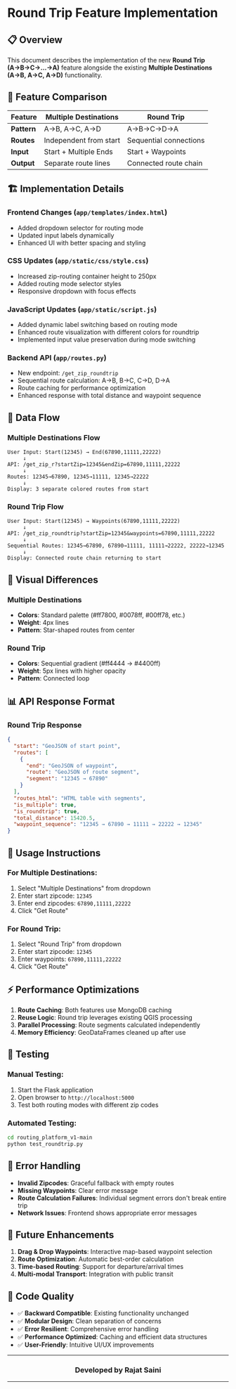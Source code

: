 # Round Trip Feature Implementation

## 📋 Overview
This document describes the implementation of the new **Round Trip (A→B→C→…→A)** feature alongside the existing **Multiple Destinations (A→B, A→C, A→D)** functionality.

## 🎯 Feature Comparison

| Feature | Multiple Destinations | Round Trip |
|---------|----------------------|------------|
| **Pattern** | A→B, A→C, A→D | A→B→C→D→A |
| **Routes** | Independent from start | Sequential connections |
| **Input** | Start + Multiple Ends | Start + Waypoints |
| **Output** | Separate route lines | Connected route chain |

## 🏗️ Implementation Details

### Frontend Changes (`app/templates/index.html`)
- Added dropdown selector for routing mode
- Updated input labels dynamically
- Enhanced UI with better spacing and styling

### CSS Updates (`app/static/css/style.css`)
- Increased zip-routing container height to 250px
- Added routing mode selector styles
- Responsive dropdown with focus effects

### JavaScript Updates (`app/static/script.js`)
- Added dynamic label switching based on routing mode
- Enhanced route visualization with different colors for roundtrip
- Implemented input value preservation during mode switching

### Backend API (`app/routes.py`)
- New endpoint: `/get_zip_roundtrip`
- Sequential route calculation: A→B, B→C, C→D, D→A
- Route caching for performance optimization
- Enhanced response with total distance and waypoint sequence

## 🔄 Data Flow

### Multiple Destinations Flow
```
User Input: Start(12345) → End(67890,11111,22222)
     ↓
API: /get_zip_r?startZip=12345&endZip=67890,11111,22222
     ↓
Routes: 12345→67890, 12345→11111, 12345→22222
     ↓
Display: 3 separate colored routes from start
```

### Round Trip Flow
```
User Input: Start(12345) → Waypoints(67890,11111,22222)
     ↓
API: /get_zip_roundtrip?startZip=12345&waypoints=67890,11111,22222
     ↓
Sequential Routes: 12345→67890, 67890→11111, 11111→22222, 22222→12345
     ↓
Display: Connected route chain returning to start
```

## 🎨 Visual Differences

### Multiple Destinations
- **Colors**: Standard palette (#ff7800, #0078ff, #00ff78, etc.)
- **Weight**: 4px lines
- **Pattern**: Star-shaped routes from center

### Round Trip
- **Colors**: Sequential gradient (#ff4444 → #4400ff)
- **Weight**: 5px lines with higher opacity
- **Pattern**: Connected loop

## 📊 API Response Format

### Round Trip Response
```json
{
  "start": "GeoJSON of start point",
  "routes": [
    {
      "end": "GeoJSON of waypoint",
      "route": "GeoJSON of route segment",
      "segment": "12345 → 67890"
    }
  ],
  "routes_html": "HTML table with segments",
  "is_multiple": true,
  "is_roundtrip": true,
  "total_distance": 15420.5,
  "waypoint_sequence": "12345 → 67890 → 11111 → 22222 → 12345"
}
```

## 🚀 Usage Instructions

### For Multiple Destinations:
1. Select "Multiple Destinations" from dropdown
2. Enter start zipcode: `12345`
3. Enter end zipcodes: `67890,11111,22222`
4. Click "Get Route"

### For Round Trip:
1. Select "Round Trip" from dropdown
2. Enter start zipcode: `12345`
3. Enter waypoints: `67890,11111,22222`
4. Click "Get Route"

## ⚡ Performance Optimizations

1. **Route Caching**: Both features use MongoDB caching
2. **Reuse Logic**: Round trip leverages existing QGIS processing
3. **Parallel Processing**: Route segments calculated independently
4. **Memory Efficiency**: GeoDataFrames cleaned up after use

## 🔧 Testing

### Manual Testing:
1. Start the Flask application
2. Open browser to `http://localhost:5000`
3. Test both routing modes with different zip codes

### Automated Testing:
```bash
cd routing_platform_v1-main
python test_roundtrip.py
```

## 🐛 Error Handling

- **Invalid Zipcodes**: Graceful fallback with empty routes
- **Missing Waypoints**: Clear error message
- **Route Calculation Failures**: Individual segment errors don't break entire trip
- **Network Issues**: Frontend shows appropriate error messages

## 🎯 Future Enhancements

1. **Drag & Drop Waypoints**: Interactive map-based waypoint selection
2. **Route Optimization**: Automatic best-order calculation
3. **Time-based Routing**: Support for departure/arrival times
4. **Multi-modal Transport**: Integration with public transit

## 📝 Code Quality

- ✅ **Backward Compatible**: Existing functionality unchanged
- ✅ **Modular Design**: Clean separation of concerns  
- ✅ **Error Resilient**: Comprehensive error handling
- ✅ **Performance Optimized**: Caching and efficient data structures
- ✅ **User-Friendly**: Intuitive UI/UX improvements
<div align="center">

---
### Developed by **Rajat Saini**
---

</div>
